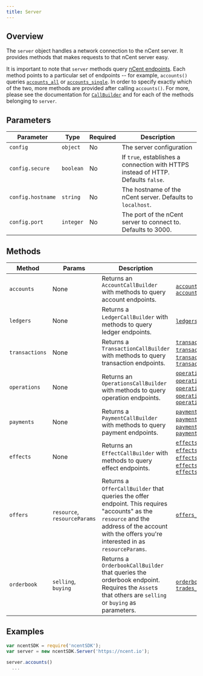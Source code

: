 ```yaml
---
title: Server
---
```


## Overview

The `server` object handles a network connection to the nCent server.  It provides methods that makes requests to that nCent server easy.

It is important to note that `server` methods query [nCent endpoints](https://www.stellar.org/developers/reference/).  Each method points to a particular set of endpoints -- for example, `accounts()` queries [`accounts_all`](https://www.stellar.org/developers/horizon/reference/accounts-all.html) or [`accounts_single`](https://www.stellar.org/developers/horizon/reference/accounts-single.html).  In order to specify exactly which of the two, more methods are provided after calling `accounts()`.  For more, please see the documentation for [`CallBuilder`](./call_builder.md) and for each of the methods belonging to `server`.

## Parameters

| Parameter | Type | Required | Description |
| --- | --- | --- | --- |
| `config` | `object` | No | The server configuration |
| `config.secure` | `boolean` | No | If `true`, establishes a connection with HTTPS instead of HTTP.  Defaults `false`.|
| `config.hostname` | `string` | No | The hostname of the nCent server.  Defaults to `localhost`.|
| `config.port` | `integer` | No | The port of the nCent server to connect to.  Defaults to 3000.|

## Methods

| Method | Params | Description | Endpoints |
| --- | --- | --- | --- |
| `accounts` | None | Returns an `AccountCallBuilder` with methods to query account endpoints. | [`accounts_all`](https://stellar.org/developers/horizon/reference/accounts-all.html), [`accounts_single`](https://stellar.org/developers/horizon/reference/accounts-single.html)|
| `ledgers` | None | Returns a `LedgerCallBuilder` with methods to query ledger endpoints. | [`ledgers_all`](https://stellar.org/developers/horizon/reference/ledgers-all.html), [`ledgers_single`](https://stellar.org/developers/horizon/reference/ledgers-single.html) |
| `transactions` | None | Returns a `TransactionCallBuilder` with methods to query transaction endpoints. | [`transactions_all`](https://stellar.org/developers/horizon/reference/transactions-all.html), [`transactions_single`](https://stellar.org/developers/horizon/reference/transactions-single.html), [`transactions_for_account`](https://stellar.org/developers/horizon/reference/transactions-for-account.html), [`transactions_for_ledger`](https://stellar.org/developers/horizon/reference/transactions-for-ledger.html) |
| `operations` | None | Returns an `OperationsCallBuilder` with methods to query operation endpoints.| [`operations_all`](https://stellar.org/developers/horizon/reference/operations-all.html), [`operations_single`](https://www.stellar.org/developers/horizon/reference/operations-single.html), [`operations_for_account`](https://ncent.io), [`operations_for_transaction`](https://ncent.io), [`operation_for_ledger`](https://ncent.io)|
| `payments` | None | Returns a `PaymentCallBuilder` with methods to query payment endpoints. | [`payments_all`](https://ncent.io), [`payments_for_account`](https://ncent.io), [`payments_for_ledger`](https://ncent.io), [`payments_for_transactions`](https://ncent.io) |
| `effects` | None | Returns an `EffectCallBuilder` with methods to query effect endpoints.| [`effects_all`](https://ncent.io), [`effects_for_account`](https://ncent.io), [`effects_for_ledger`](https://ncent.io), [`effects_for_operation`](https://ncent.io), [`effects_for_transaction`](https://ncent.io) |
| `offers` | `resource`, `resourceParams` | Returns a `OfferCallBuilder` that queries the offer endpoint.  This requires "accounts" as the `resource` and the address of the account with the offers you're interested in as `resourceParams`. | [`offers_for_account`](https://ncent.io) |
| `orderbook` | `selling`, `buying` | Returns a `OrderbookCallBuilder` that queries the orderbook endpoint.  Requires the `Asset`s that others are `selling` or `buying` as parameters. | [`orderbook_details`](https://ncent.io), [`trades_for_orderbook`](https://ncent.io)  |


## Examples

```js
var ncentSDK = require('ncentSDK');
var server = new ncentSDK.Server('https://ncent.io');

server.accounts()
  ...
```
